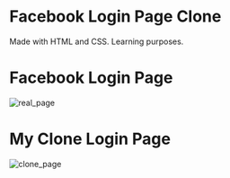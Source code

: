 # Facebook Login Page Clone
Made with HTML and CSS. Learning purposes.

# Facebook Login Page
![real_page](https://user-images.githubusercontent.com/85069947/168023402-358f6b84-e12f-4b5a-aabd-eb750491c4bb.jpg)

# My Clone Login Page
![clone_page](https://user-images.githubusercontent.com/85069947/168023528-b30155cc-0fe4-48a7-ba1c-bdd2e15ef742.jpg)
